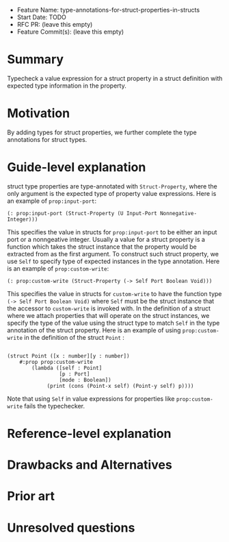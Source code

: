 - Feature Name: type-annotations-for-struct-properties-in-structs
- Start Date: TODO
- RFC PR: (leave this empty)
- Feature Commit(s): (leave this empty)

# Summary

Typecheck a value expression for a struct property in a struct definition with
expected type information in the property.

# Motivation
By adding types for struct properties, we further complete the type annotations
for struct types.

# Guide-level explanation
struct type properties are type-annotated with `Struct-Property`, where the only
argument is the expected type of property value expressions. Here is an example
of `prop:input-port`:

```racket
(: prop:input-port (Struct-Property (U Input-Port Nonnegative-Integer)))
```

This specifies the value in structs for `prop:input-port` to be either an input
port or a nonngeative integer. Usually a value for a struct property is a
function which takes the struct instance that the property would be extracted
from as the first argument. To construct such struct property, we use `Self` to
specify type of expected instances in the type annotation. Here is an example of
`prop:custom-write`:

```racket
(: prop:custom-write (Struct-Property (-> Self Port Boolean Void)))
```

This specifies the value in structs for `custom-write` to have the function type
`(-> Self Port Boolean Void)` where `Self` must be the struct instance that the
accessor to `custom-write` is invoked with. In the definition of a struct where
we attach properties that will operate on the struct instances, we specify the
type of the value using the struct type to match `Self` in the type annotation
of the struct property. Here is an example of using `prop:custom-write` in the
definition of the struct `Point` :

```racket

(struct Point ([x : number][y : number])
    #:prop prop:custom-write
        (lambda ([self : Point]
                 [p : Port]
                 [mode : Boolean])
             (print (cons (Point-x self) (Point-y self) p))))

```

Note that using `Self` in value expressions for properties like
`prop:custom-write` fails the typechecker.


# Reference-level explanation


# Drawbacks and Alternatives
[drawbacks]: #drawbacks


# Prior art
[prior-art]: #prior-art


# Unresolved questions
[unresolved]: #unresolved-questions
